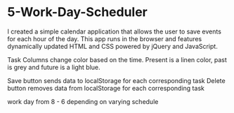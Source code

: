 # 5-Work-Day-Scheduler

I created a simple calendar application that allows the user to save events for each hour of the day. This app runs in the browser and features dynamically updated HTML and CSS powered by jQuery and JavaScript.

Task Columns change color based on the time. Present is a linen color, past is grey and future is a light blue.

Save button sends data to localStorage for each corresponding task
Delete button removes data from localStorage for each corresponding task

work day from 8 - 6 depending on varying schedule
